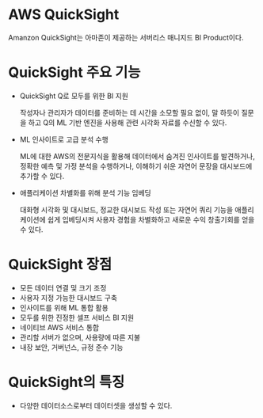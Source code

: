 # AWS QuickSight

Amanzon QuickSight는 아마존이 제공하는 서버리스 매니지드 BI Product이다. 



# QuickSight 주요 기능

- QuickSight Q로 모두를 위한 BI 지원

    작성자나 관리자가 데이터를 준비하는 데 시간을 소모할 필요 없이, 말 하듯이 질문을 하고 Q의 ML 기반 엔진을 사용해 관련 시각화 자료를 수신할 수 있다.

- ML 인사이트로 고급 분석 수행

    ML에 대한 AWS의 전문지식을 활용해 데이터에서 숨겨진 인사이트를 발견하거나, 정확한 예측 및 가정 분석을 수행하거나, 이해하기 쉬운 자연어 문장을 대시보드에 추가할 수 있다.

- 애플리케이션 차별화를 위해 분석 기능 임베딩

    대화형 시각화 및 대시보드, 정교한 대시보드 작성 또는 자연어 쿼리 기능을 애플리케이션에 쉽게 입베딩시켜 사용자 경험을 차별화하고 새로운 수익 창출기회를 얻을 수 있다.

# QuickSight 장점

- 모든 데이터 연결 및 크기 조정
- 사용자 지정 가능한 대시보드 구축
- 인사이트를 위해 ML 통합 활용
- 모두를 위한 진정한 셀프 서비스 BI 지원
- 네이티브 AWS 서비스 통합
- 관리할 서버가 없으며, 사용량에 따른 지불
- 내장 보안, 거버넌스, 규정 준수 기능

# QuickSight의 특징

- 다양한 데이터소스로부터 데이터셋을 생성할 수 있다.